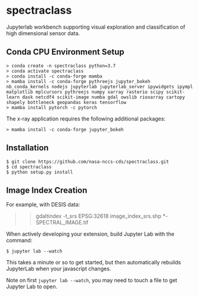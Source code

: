 spectraclass
===============================

Jupyterlab workbench supporting visual exploration and classification of high dimensional sensor data.

Conda CPU Environment Setup
---------------

    > conda create -n spectraclass python=3.7
    > conda activate spectraclass
    > conda install -c conda-forge mamba
    > mamba install -c conda-forge pythreejs jupyter_bokeh nb_conda_kernels nodejs jupyterlab jupyterlab_server ipywidgets ipympl matplotlib mplcursors pythreejs numpy xarray rasterio scipy scikit-learn dask netcdf4 scikit-image numba gdal owslib rioxarray cartopy shapely bottleneck geopandas keras tensorflow
    > mamba install pytorch -c pytorch

The x-ray application requires the following additional packages:

    > mamba install -c conda-forge jupyter_bokeh

Installation
------------

    $ git clone https://github.com/nasa-nccs-cds/spectraclass.git
    $ cd spectraclass
    $ python setup.py install

Image Index Creation
--------------------

For example, with DESIS data:

>> gdaltindex -t_srs EPSG:32618 image_index_srs.shp *-SPECTRAL_IMAGE.tif

When actively developing your extension, build Jupyter Lab with the command:

    $ jupyter lab --watch

This takes a minute or so to get started, but then automatically rebuilds JupyterLab when your javascript changes.

Note on first `jupyter lab --watch`, you may need to touch a file to get Jupyter Lab to open.

